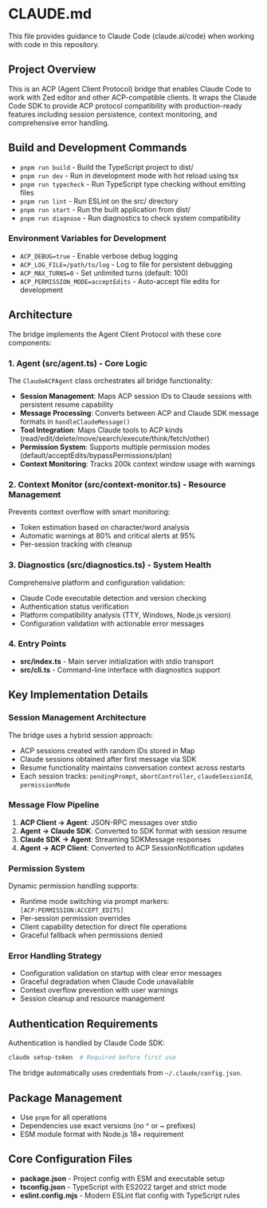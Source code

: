 # CLAUDE.md

This file provides guidance to Claude Code (claude.ai/code) when working with code in this repository.

## Project Overview

This is an ACP (Agent Client Protocol) bridge that enables Claude Code to work with Zed editor and other ACP-compatible clients. It wraps the Claude Code SDK to provide ACP protocol compatibility with production-ready features including session persistence, context monitoring, and comprehensive error handling.

## Build and Development Commands

- `pnpm run build` - Build the TypeScript project to dist/
- `pnpm run dev` - Run in development mode with hot reload using tsx
- `pnpm run typecheck` - Run TypeScript type checking without emitting files
- `pnpm run lint` - Run ESLint on the src/ directory
- `pnpm run start` - Run the built application from dist/
- `pnpm run diagnose` - Run diagnostics to check system compatibility

### Environment Variables for Development

- `ACP_DEBUG=true` - Enable verbose debug logging
- `ACP_LOG_FILE=/path/to/log` - Log to file for persistent debugging
- `ACP_MAX_TURNS=0` - Set unlimited turns (default: 100)
- `ACP_PERMISSION_MODE=acceptEdits` - Auto-accept file edits for development

## Architecture

The bridge implements the Agent Client Protocol with these core components:

### 1. Agent (src/agent.ts) - Core Logic
The `ClaudeACPAgent` class orchestrates all bridge functionality:
- **Session Management**: Maps ACP session IDs to Claude sessions with persistent resume capability
- **Message Processing**: Converts between ACP and Claude SDK message formats in `handleClaudeMessage()`
- **Tool Integration**: Maps Claude tools to ACP kinds (read/edit/delete/move/search/execute/think/fetch/other)
- **Permission System**: Supports multiple permission modes (default/acceptEdits/bypassPermissions/plan)
- **Context Monitoring**: Tracks 200k context window usage with warnings

### 2. Context Monitor (src/context-monitor.ts) - Resource Management
Prevents context overflow with smart monitoring:
- Token estimation based on character/word analysis
- Automatic warnings at 80% and critical alerts at 95%
- Per-session tracking with cleanup

### 3. Diagnostics (src/diagnostics.ts) - System Health
Comprehensive platform and configuration validation:
- Claude Code executable detection and version checking
- Authentication status verification
- Platform compatibility analysis (TTY, Windows, Node.js version)
- Configuration validation with actionable error messages

### 4. Entry Points
- **src/index.ts** - Main server initialization with stdio transport
- **src/cli.ts** - Command-line interface with diagnostics support

## Key Implementation Details

### Session Management Architecture
The bridge uses a hybrid session approach:
- ACP sessions created with random IDs stored in Map
- Claude sessions obtained after first message via SDK
- Resume functionality maintains conversation context across restarts
- Each session tracks: `pendingPrompt`, `abortController`, `claudeSessionId`, `permissionMode`

### Message Flow Pipeline
1. **ACP Client → Agent**: JSON-RPC messages over stdio
2. **Agent → Claude SDK**: Converted to SDK format with session resume
3. **Claude SDK → Agent**: Streaming SDKMessage responses
4. **Agent → ACP Client**: Converted to ACP SessionNotification updates

### Permission System
Dynamic permission handling supports:
- Runtime mode switching via prompt markers: `[ACP:PERMISSION:ACCEPT_EDITS]`
- Per-session permission overrides
- Client capability detection for direct file operations
- Graceful fallback when permissions denied

### Error Handling Strategy
- Configuration validation on startup with clear error messages
- Graceful degradation when Claude Code unavailable
- Context overflow prevention with user warnings
- Session cleanup and resource management

## Authentication Requirements

Authentication is handled by Claude Code SDK:
```bash
claude setup-token  # Required before first use
```
The bridge automatically uses credentials from `~/.claude/config.json`.

## Package Management

- Use `pnpm` for all operations
- Dependencies use exact versions (no ^ or ~ prefixes)
- ESM module format with Node.js 18+ requirement

## Core Configuration Files

- **package.json** - Project config with ESM and executable setup
- **tsconfig.json** - TypeScript with ES2022 target and strict mode
- **eslint.config.mjs** - Modern ESLint flat config with TypeScript rules
